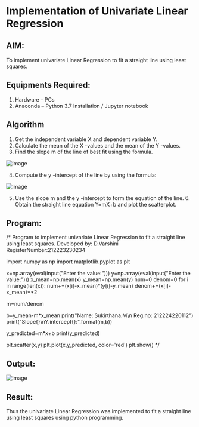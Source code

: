 # Implementation of Univariate Linear Regression
## AIM:
To implement univariate Linear Regression to fit a straight line using least squares.

## Equipments Required:
1. Hardware – PCs
2. Anaconda – Python 3.7 Installation / Jupyter notebook

## Algorithm
1. Get the independent variable X and dependent variable Y.
2. Calculate the mean of the X -values and the mean of the Y -values.
3. Find the slope m of the line of best fit using the formula.
   
![image](https://github.com/user-attachments/assets/4ec85932-e081-4da8-b59d-6bfdd329fa61)

4. Compute the y -intercept of the line by using the formula:
   
![image](https://github.com/user-attachments/assets/dc6c7f0e-6956-442a-ae35-c8237f1069c8)

5. Use the slope m and the y -intercept to form the equation of the line. 6. Obtain the straight line equation Y=mX+b and plot the scatterplot.
## Program:

/*
Program to implement univariate Linear Regression to fit a straight line using least squares.
Developed by: D.Varshini
RegisterNumber:212223230234

import numpy as np
import matplotlib.pyplot as plt

x=np.array(eval(input("Enter the value:")))
y=np.array(eval(input("Enter the value:")))
x_mean=np.mean(x)
y_mean=np.mean(y)
num=0
denom=0
for i in range(len(x)):
    num+=(x[i]-x_mean)*(y[i]-y_mean)
    denom+=(x[i]-x_mean)**2

m=num/denom

b=y_mean-m*x_mean
print("Name: Sukirthana.M\n Reg.no: 212224220112")
print("Slope{}\nY.intercept{}:".format(m,b))

y_predicted=m*x+b
print(y_predicted)
      
plt.scatter(x,y)
plt.plot(x,y_predicted, color='red')
plt.show()
*/


## Output:
![image](https://github.com/user-attachments/assets/4e9e55ab-83cc-4faf-8b0c-572375d9f130)


## Result:
Thus the univariate Linear Regression was implemented to fit a straight line using least squares using python programming.
